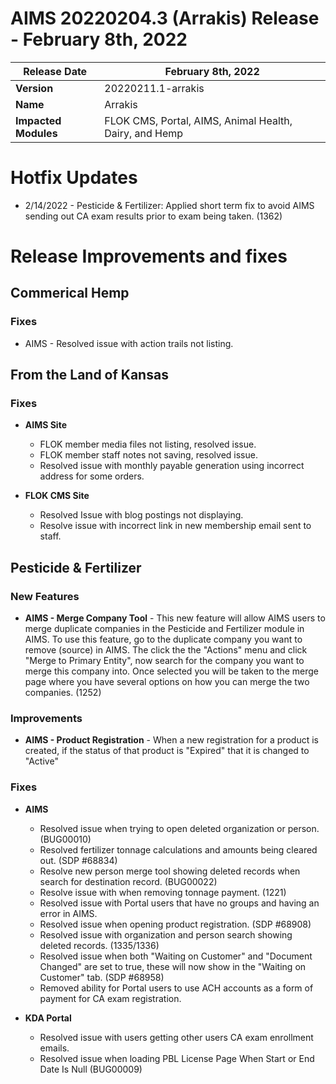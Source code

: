 # **AIMS 20220204.3 (Arrakis) Release - February 8th, 2022**

| **Release Date** | February 8th, 2022 |
| --- | --- |
| **Version** | 20220211.1-arrakis |
| **Name** | Arrakis |
| **Impacted Modules** | FLOK CMS, Portal, AIMS, Animal Health, Dairy, and Hemp |


# Hotfix Updates

- 2/14/2022 - Pesticide & Fertilizer: Applied short term fix to avoid AIMS sending out CA exam results prior to exam being taken. (1362)

# Release Improvements and fixes

## **Commerical Hemp**

### Fixes

- AIMS - Resolved issue with action trails not listing.

## **From the Land of Kansas**

### Fixes

- **AIMS Site**
    - FLOK member media files not listing, resolved issue.
    - FLOK member staff notes not saving, resolved issue.
    - Resolved issue with monthly payable generation using incorrect address for some orders.

- **FLOK CMS Site**
    - Resolved Issue with blog postings not displaying.
    - Resolve issue with incorrect link in new membership email sent to staff.

## **Pesticide & Fertilizer**

### New Features

- **AIMS - Merge Company Tool** - This new feature will allow AIMS users to merge duplicate companies in the Pesticide and Fertilizer module in AIMS.  To use this feature, go to the duplicate company you want to remove (source) in AIMS.   The click the the "Actions" menu and click "Merge to Primary Entity", now search for the company you want to merge this company into.  Once selected you will be taken to the merge page where you have several options on how you can merge the two companies. (1252)

### Improvements

- **AIMS - Product Registration** - When a new registration for a product is created, if the status of that product is "Expired" that it is changed to "Active"

### Fixes

- **AIMS**
    - Resolved issue when trying to open deleted organization or person. (BUG00010)
    - Resolved fertilizer tonnage calculations and amounts being cleared out. (SDP #68834)
    - Resolve new person merge tool showing deleted records when search for destination record. (BUG00022)
    - Resolve issue with when removing tonnage payment. (1221)
    - Resolved issue with Portal users that have no groups and having an error in AIMS.
    - Resolved issue when opening product registration. (SDP #68908)
    - Resolved issue with organization and person search showing deleted records. (1335/1336)
    - Resolved issue when both "Waiting on Customer" and "Document Changed" are set to true, these will now show in the "Waiting on Customer" tab. (SDP #68958)
    - Removed ability for Portal users to use ACH accounts as a form of payment for CA exam registration.

- **KDA Portal**
    - Resolved issue with users getting other users CA exam enrollment emails.
    - Resolved issue when loading PBL License Page When Start or End Date Is Null (BUG00009)